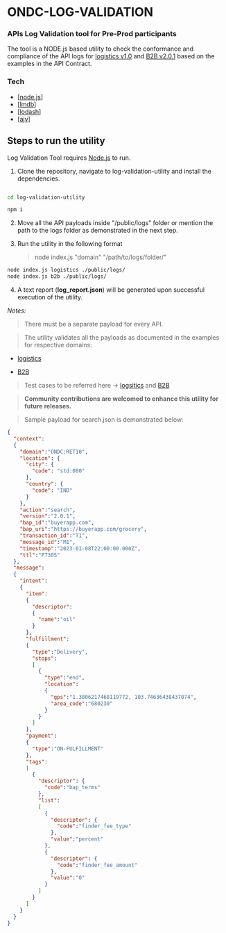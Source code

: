 # ONDC-LOG-VALIDATION

### APIs Log Validation tool for Pre-Prod participants

The tool is a NODE.js based utility to check the conformance and compliance of the API logs for [logistics v1.0](https://docs.google.com/document/d/10GpEuKZE2g96DFJT3HKq6wIEMhPC-kkMZhXNn2jHHXc/edit?pli=1) and [B2B v2.0.1](https://github.com/ONDC-Official/ONDC-RET-Specifications) based on the examples in the API Contract.

### Tech

- [[node.js](https://nodejs.org/en/)]
- [[lmdb](https://www.npmjs.com/package/lmdb)]
- [[lodash](https://www.npmjs.com/package/lodash)]
- [[ajv](https://ajv.js.org/)]

## Steps to run the utility

Log Validation Tool requires [Node.js](https://nodejs.org/) to run.

1. Clone the repository, navigate to log-validation-utility and install the dependencies.

```sh

cd log-validation-utility

npm i
```

2. Move all the API payloads inside "/public/logs" folder or mention the path to the logs folder as demonstrated in the next step.

3. Run the utility in the following format

   > node index.js "domain" "/path/to/logs/folder/"

```sh
node index.js logistics ./public/logs/
node index.js b2b ./public/logs/
```

4. A text report (**log_report.json**) will be generated upon successful execution of the utility.
<!-- 5. An error handling txt file (error_report.txt) will also be generated to catch all the errors occurred during the execution. -->

_Notes:_

> There must be a separate payload for every API.

> The utility validates all the payloads as documented in the examples for respective domains:
* [logistics](https://docs.google.com/document/d/10GpEuKZE2g96DFJT3HKq6wIEMhPC-kkMZhXNn2jHHXc/edit?pli=1)

* [B2B](https://github.com/ONDC-Official/ONDC-RET-Specifications)

> Test cases to be referred here -> [logsitics](https://docs.google.com/document/d/1ttixilM-I6dutEdHL10uzqRFd8RcJlEO_9wBUijtdDc/edit) and [B2B](https://docs.google.com/document/d/10ouiTKLY4dm1KnXCuhFwK38cYd9_aDQ30bklkqnPRkM/edit)

> **Community contributions are welcomed to enhance this utility for future releases.**

> Sample payload for search.json is demonstrated below:

```json
{
  "context":
  {
    "domain":"ONDC:RET10",
    "location": {
      "city": {
        "code": "std:080"
      },
      "country": {
        "code": "IND"
      }
    },
    "action":"search",
    "version":"2.0.1",
    "bap_id":"buyerapp.com",
    "bap_uri":"https://buyerapp.com/grocery",
    "transaction_id":"T1",
    "message_id":"M1",
    "timestamp":"2023-01-08T22:00:00.000Z",
    "ttl":"PT30S"
  },
  "message":
  {
    "intent":
    {
      "item":
      {
        "descriptor":
        {
          "name":"oil"
        }
      },
      "fulfillment":
      {
        "type":"Delivery",
        "stops":
        [
          {
            "type":"end",
            "location":
            {
              "gps":"1.3806217468119772, 103.74636438437074",
              "area_code":"680230"
            }
          }
        ]
      },
      "payment":
      {
        "type":"ON-FULFILLMENT"
      },
      "tags":
      [
        {
          "descriptor": {
            "code":"bap_terms"
          },
          "list":
          [
            {
              "descriptor": {
                "code":"finder_fee_type"
              },
              "value":"percent"
            },
            {
              "descriptor": {
                "code":"finder_fee_amount"
              },
              "value":"0"
            }
          ]
        }
      ]
    }
  }
}
```